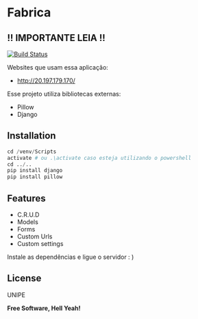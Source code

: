 # Fabrica
## !! IMPORTANTE LEIA !!
[![Build Status](https://travis-ci.org/joemccann/dillinger.svg?branch=master)](https://travis-ci.org/joemccann/dillinger)

Websites que usam essa aplicação:
- http://20.197.179.170/

Esse projeto utiliza bibliotecas externas:
- Pillow
- Django

## Installation
``` python
cd /venv/Scripts
activate # ou .\activate caso esteja utilizando o powershell
cd ../..
pip install django
pip install pillow
```
## Features

- C.R.U.D
- Models
- Forms
- Custom Urls
- Custom settings

Instale as dependências e ligue o servidor : )

## License

UNIPE

**Free Software, Hell Yeah!**
